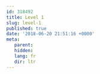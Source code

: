 ```yaml
---
id: 318492
title: Level 1
slug: level-1
published: true
date: '2018-06-20 21:51:16 +0000'
meta:
   parent: 
   hidden: 
   lang: fr
   dir: ltr
---
```


